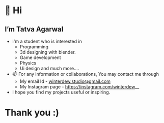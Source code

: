 # 👋 Hi
## I’m Tatva Agarwal
- I'm a student who is interested in
  - Programming
  - 3d designing with blender.
  - Game development
  - Physics
  - Ui design and much more....
- 📫 For any information or collaborations, You may contact me through 
  - My email Id - winterdew.studio@gmail.com
  - My Instagram page - https://instagram.com/winterdew__
- I hope you find my projects useful or inspiring.
# Thank you :)

<!---
CoderTatva-2006/CoderTatva-2006 is a ✨ special ✨ repository because its `README.md` (this file) appears on your GitHub profile.
You can click the Preview link to take a look at your changes.
--->
